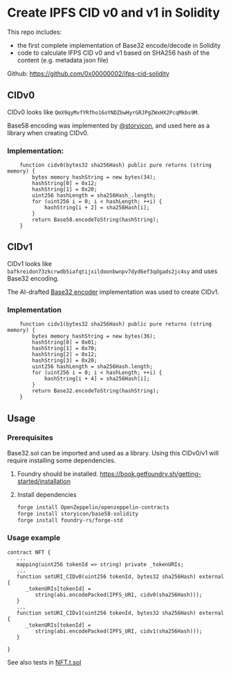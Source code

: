 # Create IPFS CID v0 and v1 in Solidity

This repo includes:

- the first complete implementation of Base32 encode/decode in Solidity
- code to calculate IFPS CID v0 and v1 based on SHA256 hash of the content (e.g. metadata json file)

Github: https://github.com/0x00000002/ifps-cid-solidity

## CIDv0

CIDv0 looks like `QmX9qyMvfYRfho16oYNDZbwHyrGRJPgZWxHX2PcqMkbs9M`.

Base58 encoding was implemented by [@storyicon](https://github.com/storyicon/base58-solidity), and used here as a library when creating CIDv0.

### Implementation:

```solidity
    function cidv0(bytes32 sha256Hash) public pure returns (string memory) {
        bytes memory hashString = new bytes(34);
        hashString[0] = 0x12;
        hashString[1] = 0x20;
        uint256 hashLength = sha256Hash_.length;
        for (uint256 i = 0; i < hashLength; ++i) {
            hashString[i + 2] = sha256Hash[i];
        }
        return Base58.encodeToString(hashString);
    }
```

## CIDv1

CIDv1 looks like `bafkreidon73zkcrwdb5iafqtijxildoonbwnpv7dyd6ef3qdgads2jc4sy` and uses Base32 encoding.

The AI-drafted [Base32 encoder](Base32.md) implementation was used to create CIDv1.

### Implementation

```solidity
    function cidv1(bytes32 sha256Hash) public pure returns (string memory) {
        bytes memory hashString = new bytes(36);
        hashString[0] = 0x01;
        hashString[1] = 0x70;
        hashString[2] = 0x12;
        hashString[3] = 0x20;
        uint256 hashLength = sha256Hash.length;
        for (uint256 i = 0; i < hashLength; ++i) {
            hashString[i + 4] = sha256Hash[i];
        }
        return Base32.encodeToString(hashString);
    }
```

## Usage

### Prerequisites

Base32.sol can be imported and used as a library.
Using this CIDv0/v1 will require installing some dependencies.

1.  Foundry should be installed. https://book.getfoundry.sh/getting-started/installation

2.  Install dependencies

    ```sh
    forge install OpenZeppelin/openzeppelin-contracts
    forge install storyicon/base58-solidity
    forge install foundry-rs/forge-std
    ```

### Usage example

```solidity
contract NFT {
   ...
   mapping(uint256 tokenId => string) private _tokenURIs;
   ...
   function setURI_CIDv0(uint256 tokenId, bytes32 sha256Hash) external {
      _tokenURIs[tokenId] =
         string(abi.encodePacked(IPFS_URI, cidv0(sha256Hash)));
   }
   ...
   function setURI_CIDv1(uint256 tokenId, bytes32 sha256Hash) external {
      _tokenURIs[tokenId] =
         string(abi.encodePacked(IPFS_URI, cidv1(sha256Hash)));
   }

}
```

See also tests in [NFT.t.sol](./tests/NFT.t.sol)
